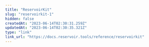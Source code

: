 ```yaml
---
title: "ReservoirKit"
slug: "reservoirkit-1"
hidden: false
createdAt: "2023-06-14T02:30:31.259Z"
updatedAt: "2023-06-14T02:30:35.321Z"
type: "link"
link_url: "https://docs.reservoir.tools/reference/reservoirkit"
---
```

